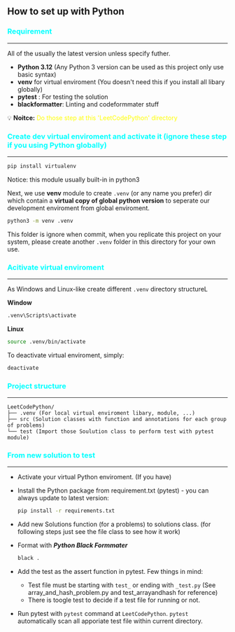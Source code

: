 ## How to set up with Python

### <span style="color: cyan;">Requirement</span>

---

All of the usually the latest version unless specify futher.

- **Python 3.12** (Any Python 3 version can be used as this project only use basic syntax)
- **venv** for virtual enviroment (You doesn't need this if you install all libary globally)
- **pytest** : For testing the solution
- **blackformatter**: Linting and codeformmater stuff

💡 **Noitce:** <span style="color: yellow;">Do those step at this 'LeetCodePython' directory</span>

### <span style="color: cyan;">Create dev virtual enviroment and activate it (ignore these step if you using Python globally)</span>

---

```bash
pip install virtualenv
```

Notice: this module usually built-in in python3

Next, we use **venv** module to create `.venv` (or any name you prefer) dir which contain a **virtual copy of global python version** to seperate our development enviroment from global enviroment.

```bash
python3 -m venv .venv
```

This folder is ignore when commit, when you replicate this project on your system, please create another `.venv` folder in this directory for your own use.

### <span style="color: cyan;">Acitivate virtual enviroment</span>

---

As Windows and Linux-like create different `.venv` directory structureL

**Window**

```bash
.venv\Scripts\activate
```

**Linux**

```bash
source .venv/bin/activate
```

To deactivate virtual enviroment, simply:

```bash
deactivate
```

### <span style="color: cyan;">Project structure</span>

---

```ASCII
LeetCodePython/
├── .venv (For local virtual enviroment libary, module, ...)
├── src (Solution classes with function and annotations for each group of problems)
└── test (Import those Soulution class to perform test with pytest module)
```

### <span style="color: cyan;">From new solution to test</span>

---

- Activate your virtual Python enviroment. (If you have)
- Install the Python package from requirement.txt (pytest) - you can always update to latest version:
  ```bash
  pip install -r requirements.txt
  ```
- Add new Solutions function (for a problems) to solutions class. (for following steps just see the file class to see how it work)
- Format with **_Python Black Formmater_**

  ```bash
  black .
  ```

- Add the test as the assert function in pytest. Few things in mind:

  - Test file must be starting with `test_` or ending with `_test.py` (See array_and_hash_problem.py and test_arrayandhash for reference)
  - There is toogle test to decide if a test file for running or not.

- Run pytest with `pytest` command at `LeetCodePython`. `pytest` automatically scan all apporiate test file within current directory.

